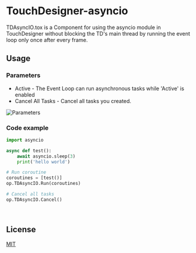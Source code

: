 # TouchDesigner-asyncio

TDAsyncIO.tox is a Component for using the asyncio module in TouchDesigner without blocking the TD's main thread by running the event loop only once after every frame. 

## Usage

### Parameters
 - Active - The Event Loop can run asynchronous tasks while 'Active' is enabled<br>
 - Cancel All Tasks - Cancel all tasks you created.<br>

![Parameters](https://drive.google.com/uc?export=view&id=1CQuFqiK7gqOEWgF1YVU6_9ejXxJ_GgWv) <br>

### Code example

``` python
import asyncio

async def test():
    await asyncio.sleep(3)
    print('hello world')

# Run coroutine
coroutines = [test()]
op.TDAsyncIO.Run(coroutines)

# Cancel all tasks
op.TDAsyncIO.Cancel()
```
<br>

## License
[MIT](https://github.com/sndmtk/TouchDesigner-asyncio/blob/main/LICENSE)
